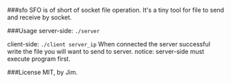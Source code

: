 ###sfo
SFO is of short of socket file operation.
It's a tiny tool for file to send and receive by socket.

###Usage
server-side: `./server`

client-side: `./client server_ip`
When connected the server successful write the file you will want to send to server.
notice: server-side must execute program first.

###License
MIT, by Jim.
